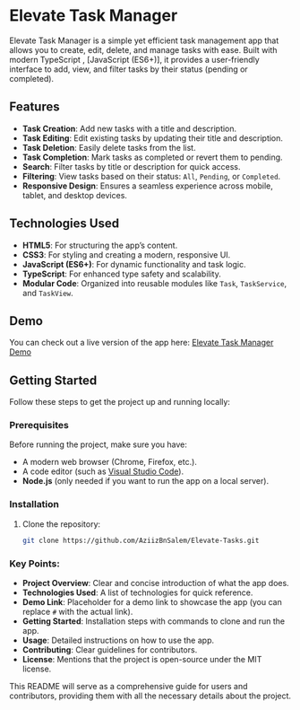 # Elevate Task Manager

Elevate Task Manager is a simple yet efficient task management app that allows you to create, edit, delete, and manage tasks with ease. Built with modern TypeScript , [JavaScript (ES6+)], it provides a user-friendly interface to add, view, and filter tasks by their status (pending or completed).

## Features

- **Task Creation**: Add new tasks with a title and description.
- **Task Editing**: Edit existing tasks by updating their title and description.
- **Task Deletion**: Easily delete tasks from the list.
- **Task Completion**: Mark tasks as completed or revert them to pending.
- **Search**: Filter tasks by title or description for quick access.
- **Filtering**: View tasks based on their status: `All`, `Pending`, or `Completed`.
- **Responsive Design**: Ensures a seamless experience across mobile, tablet, and desktop devices.

## Technologies Used

- **HTML5**: For structuring the app’s content.
- **CSS3**: For styling and creating a modern, responsive UI.
- **JavaScript (ES6+)**: For dynamic functionality and task logic.
- **TypeScript**: For enhanced type safety and scalability.
- **Modular Code**: Organized into reusable modules like `Task`, `TaskService`, and `TaskView`.

## Demo

You can check out a live version of the app here: [Elevate Task Manager Demo](http://127.0.0.1:5501/index.html)

## Getting Started

Follow these steps to get the project up and running locally:

### Prerequisites

Before running the project, make sure you have:

- A modern web browser (Chrome, Firefox, etc.).
- A code editor (such as [Visual Studio Code](https://code.visualstudio.com/)).
- **Node.js** (only needed if you want to run the app on a local server).

### Installation

1. Clone the repository:
   ```bash
   git clone https://github.com/AziizBnSalem/Elevate-Tasks.git
### Key Points:
- **Project Overview**: Clear and concise introduction of what the app does.
- **Technologies Used**: A list of technologies for quick reference.
- **Demo Link**: Placeholder for a demo link to showcase the app (you can replace `#` with the actual link).
- **Getting Started**: Installation steps with commands to clone and run the app.
- **Usage**: Detailed instructions on how to use the app.
- **Contributing**: Clear guidelines for contributors.
- **License**: Mentions that the project is open-source under the MIT license.

This README will serve as a comprehensive guide for users and contributors, providing them with all the necessary details about the project.




